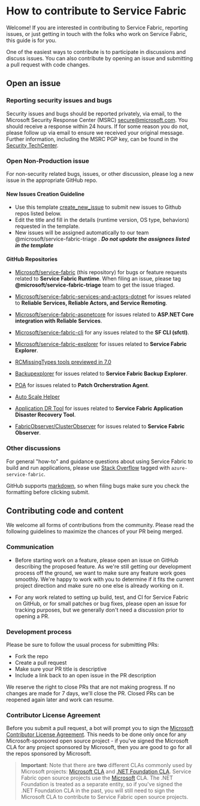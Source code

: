 # How to contribute to Service Fabric
Welcome! If you are interested in contributing to Service Fabric, reporting issues, or just getting in touch with the folks who work on Service Fabric, this guide is for you.

One of the easiest ways to contribute is to participate in discussions and discuss issues. You can also contribute by opening an issue and submitting a pull request with code changes.

## Open an issue

### Reporting security issues and bugs
Security issues and bugs should be reported privately, via email, to the Microsoft Security Response Center (MSRC)  secure@microsoft.com. You should receive a response within 24 hours. If for some reason you do not, please follow up via email to ensure we received your original message. Further information, including the MSRC PGP key, can be found in the [Security TechCenter](https://technet.microsoft.com/en-us/security/ff852094.aspx).

### Open Non-Production issue
For non-security related bugs, issues, or other discussion, please log a new issue in the appropriate GitHub repo.

#### New Issues Creation Guideline
   -  Use this template [create_new_issue](https://github.com/microsoft/service-fabric/issues/new?template=create_new_issue.md) to submit new issues to Github repos listed       below.
   -  Edit the title and fill in the details (runtime version, OS type, behaviors) requested in the template.
   -  New issues will be assigned automatically to our team @microsoft/service-fabric-triage . ***Do not update the assignees listed in the template***
     
 #### GitHub Repositories

- [Microsoft/service-fabric](http://github.com/Microsoft/service-fabric) (this repository) for bugs or feature requests related to **Service Fabric Runtime**. When filing an issue, please tag **@microsoft/service-fabric-triage** team to get the issue triaged.
- [Microsoft/service-fabric-services-and-actors-dotnet](https://github.com/Microsoft/service-fabric-services-and-actors-dotnet) for issues related to **Reliable Services, Reliable Actors, and Service Remoting**.
- [Microsoft/service-fabric-aspnetcore](https://github.com/Microsoft/service-fabric-aspnetcore) for issues related to **ASP.NET Core integration with Reliable Services**.
- [Microsoft/service-fabric-cli](https://github.com/Microsoft/service-fabric-cli) for any issues related to the **SF CLI (sfctl)**.
- [Microsoft/service-fabric-explorer](https://github.com/Microsoft/service-fabric-explorer) for issues related to **Service Fabric Explorer**.

- [RCMissingTypes tools previewed in 7.0](https://github.com/hiadusum/ReliableCollectionsMissingTypesTool)
- [Backupexplorer](https://github.com/microsoft/service-fabric-backup-explorer) for issues related to **Service Fabric Backup Explorer**.
- [POA](https://github.com/microsoft/Service-Fabric-POA) for issues related to **Patch Orcherstration Agent**.
- [Auto Scale Helper](https://github.com/Azure/service-fabric-autoscale-helper)
- [Application DR Tool](https://github.com/microsoft/Service-Fabric-AppDRTool) for issues related to **Service Fabric Application Disaster Recovery Tool**.
- [FabricObserver/ClusterObserver](https://github.com/microsoft/service-fabric-observer) for issues related to **Service Fabric Observer**.


### Other discussions
For general "how-to" and guidance questions about using Service Fabric to build and run applications, please use [Stack Overflow](http://stackoverflow.com/questions/tagged/azure-service-fabric) tagged with `azure-service-fabric`.

GitHub supports [markdown](https://help.github.com/categories/writing-on-github/), so when filing bugs make sure you check the formatting before clicking submit.

## Contributing code and content
We welcome all forms of contributions from the community. Please read the following guidelines  to maximize the chances of your PR being merged.

### Communication
 - Before starting work on a feature, please open an issue on GitHub describing the proposed feature. As we're still getting our development process off the ground, we want to make sure any feature work goes smoothly. We're happy to work with you to determine if it fits the current project direction and make sure no one else is already working on it.

 - For any work related to setting up build, test, and CI for Service Fabric on GitHub, or for small patches or bug fixes, please open an issue for tracking purposes, but we generally don't need a discussion prior to opening a PR.

### Development process
Please be sure to follow the usual process for submitting PRs:

 - Fork the repo
 - Create a pull request
 - Make sure your PR title is descriptive
 - Include a link back to an open issue in the PR description

We reserve the right to close PRs that are not making progress. If no changes are made for 7 days, we'll close the PR. Closed PRs can be reopened again later and work can resume.

### Contributor License Agreement
Before you submit a pull request, a bot will prompt you to sign the [Microsoft Contributor License Agreement](https://cla.microsoft.com/). This needs to be done only once for any Microsoft-sponsored open source project - if you've signed the Microsoft CLA for any project sponsored by Microsoft, then you are good to go for all the repos sponsored by Microsoft.

 > **Important**: Note that there are **two** different CLAs commonly used by Microsoft projects: [Microsoft CLA](https://cla.microsoft.com/) and [.NET Foundation CLA](https://cla2.dotnetfoundation.org/). Service Fabric open source projects use the [Microsoft](https://cla.microsoft.com/) CLA. The .NET Foundation is treated as a separate entity, so if you've signed the .NET Foundation CLA in the past, you will still need to sign the Microsoft CLA to contribute to Service Fabric open source projects.
